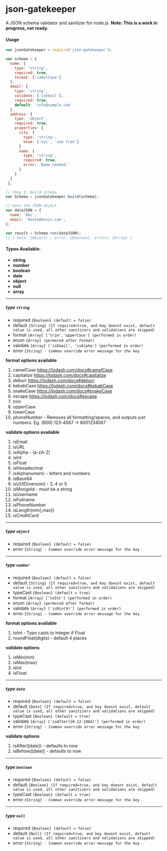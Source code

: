 json-gatekeeper
========

A JSON schema validator and sanitizer for node.js.
__Note: This is a work in progress, not ready.__

#### Usage
```js
var jsonGatekeeper = require('json-gatekeeper');

var schema = {
  name: {
    type: 'string',
    required: true,
    format: ['camelCase']
  },
  email: {
    type: 'string',
    validate: ['isEmail'],
    required: true,
    default: 'info@sample.com'
  },
  address: {
    type: 'object',
    required: true,
    properties: {
      city: {
        type: 'string',
        enum: ['nyc', 'san fran']
      }
      name: {
        type: 'string',
        required: true,
        error: 'Name needed.'
      }
    }
  }
 };

// Step 1: Build schema
var Schema = jsonGatekeeper.build(schema);

// Gate the JSON object
var dataJSON = {
  name: 'Abc',
  email: 'kevin@kevin.com',
};

var result = Schema.run(dataJSON);
// { data: {Object} , error: {Boolean}, errors: {Array} }
```

#### Types Available:
* __string__
* __number__
* __boolean__
* __date__
* __object__
* __null__
* __array__

----

##### type `string`
  * required `{Boolean} (default = false)`
  * default `{String} (If required=true, and key doesnt exist, default value is used, all other sanitizers and validations are skipped)`
  * format `{Array} ['trim','upperCase'] (performed in order)`
  * enum `{Array} (permored after format)`
  * validate `{Array} ['isEmail', 'isAlpha'] (performed in order)`
  * error `{String} - Common override error message for the key`

__format options available__
  1. camelCase https://lodash.com/docs#camelCase
  2. capitalize https://lodash.com/docs#capitalize
  3. deburr https://lodash.com/docs#deburr
  4. kebabCase https://lodash.com/docs#kebabCase
  5. snakeCase https://lodash.com/docs#snakeCase
  6. escape https://lodash.com/docs#escape
  7. trim
  8. upperCase
  9. lowerCase
  10. phoneNumber - Removes all formatting/spaces, and outputs just numbers. Eg. (800) 123-4567 -> 8001234567

__validate options available__
  1. isEmail
  2. isURL
  3. isAlpha - (a-zA-Z)
  4. isInt
  5. isFloat
  6. isHexadecimal
  7. isAlphanumeric - letters and numbers
  8. isBase64
  9. isUUID(version) - 3, 4 or 5
  10. isMongoId - must be a string
  11. isUsername
  12. isFullname
  13. isPhoneNumber
  14. isLength(min[,max])
  15. isCreditCard

----

##### type `object`
  * required `{Boolean} (default = false)`
  * error `{String} - Common override error message for the key`

----

##### type `number`
  * required `{Boolean} (default = false)`
  * default `{String} (If required=true, and key doesnt exist, default value is used, all other sanitizers and validations are skipped)`
  * typeCast `{Boolean} (default = true)`
  * format `{Array} ['toInt'] (performed in order)`
  * enum `{Array} (permored after format)`
  * validate `{Array} ['isMin(9)'] (performed in order)`
  * error `{String} - Common override error message for the key`

__format options available__
  1. toInt - Type casts to Integer if Float
  2. roundFloat(digits) - default 4 places

__validate options__
  1. isMin(min)
  2. isMax(max)
  3. isInt
  4. isFloat

---

##### type `date`
  * required `{Boolean} (default = false)`
  * default `{Date} (If required=true, and key doesnt exist, default value is used, all other sanitizers and validations are skipped)`
  * typeCast `{Boolean} (default = true)`
  * validate `{Array} ['isAfter(10-12-1984)'] (performed in order)`
  * error `{String} - Common override error message for the key`

__validate options__
  1. isAfter([date]) - defaults to now
  2. isBefore([date]) - defaults to now

---

##### type `boolean`
  * required `{Boolean} (default = false)`
  * default `{Boolean} (If required=true, and key doesnt exist, default value is used, all other sanitizers and validations are skipped)`
  * typeCast `{Boolean} (default = true)`
  * error `{String} - Common override error message for the key`

---

##### type `null`
  * required `{Boolean} (default = false)`
  * default `{Null} (If required=true, and key doesnt exist, default value is used, all other sanitizers and validations are skipped)`
  * error `{String} - Common override error message for the key`
